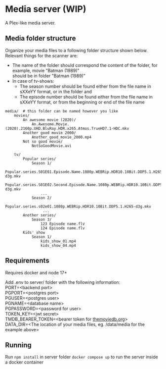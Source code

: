 # Media server (WIP)
A Plex-like media server.

## Media folder structure
Organize your media files to a following folder structure shown below. Relevant things for the scanner are: 
* The name of the folder should correspond the content of the folder, for example, movie "Batman (1989)"   
should be in folder "Batman (1989)"
* In case of tv-shows:
    * The season number should be found either from the file name in sXXeYY format, or in the folder and 
    * The episode number should be found either from the file name in sXXeYY format, or from the beginning or end of the file name

```
media/  # this folder can be named however you like
    movies/
        An awesome movie (2020)/
            An.Awesome.Movie.(2020).2160p.UHD.BluRay.HDR.x265.Atmos.TrueHD7.1-HDC.mkv
        Another good movie 2000/
            Another_good_movie_2000.mp4
        Not so good movie/
            NotSoGoodMovie.avi
        
    tv/
        Popular series/
            Season 1/
                Popular.series.S01E01.Episode.Name.1080p.WEBRip.HDR10.10Bit.DDP5.1.H265-d3g.mkv
                Popular.series.S01E02.Second.Episode.Name.1080p.WEBRip.HDR10.10Bit.DDP5.1.H265-d3g.mkv
                ...
            Season 2/
                 Popular.series.s02e01.1080p.WEBRip.HDR10.10Bit.DDP5.1.H265-d3g.mkv
                 ...
        Another series/
            Season 3/
                123 Episode name.flv
                124 Episode name.flv
        Kids' show
            Season 1/
                kids_show_01.mp4
                kids_show_04.mp4
```

## Requirements
Requires docker and node 17+

Add .env to server/ folder with the following information:  
PORT=\<backend port>  
PGPORT=\<postgres port>  
PGUSER=\<postgres user>  
PGNAME=\<database name>  
PGPASSWORD=\<password for user>  
TOKEN_KEY=\<jwt secret>  
TMDB_BEARER_TOKEN=\<bearer token for [themoviedb.org](themoviedb.org)>  
DATA_DIR=\<The location of your media files, eg. /data/media for the example above>

## Running
Run `npm install` in server folder
`docker compose up` to run the server inside a docker container
